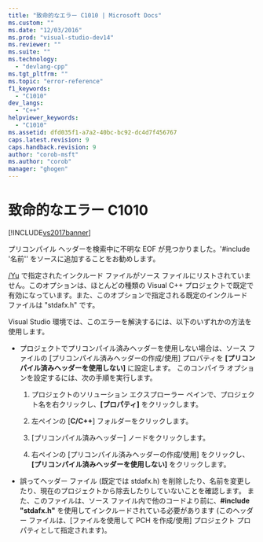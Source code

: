 ```yaml
---
title: "致命的なエラー C1010 | Microsoft Docs"
ms.custom: ""
ms.date: "12/03/2016"
ms.prod: "visual-studio-dev14"
ms.reviewer: ""
ms.suite: ""
ms.technology: 
  - "devlang-cpp"
ms.tgt_pltfrm: ""
ms.topic: "error-reference"
f1_keywords: 
  - "C1010"
dev_langs: 
  - "C++"
helpviewer_keywords: 
  - "C1010"
ms.assetid: dfd035f1-a7a2-40bc-bc92-dc4d7f456767
caps.latest.revision: 9
caps.handback.revision: 9
author: "corob-msft"
ms.author: "corob"
manager: "ghogen"
---
```

# 致命的なエラー C1010
[!INCLUDE[vs2017banner](../../assembler/inline/includes/vs2017banner.md)]

プリコンパイル ヘッダーを検索中に不明な EOF が見つかりました。'\#include '名前'' をソースに追加することをお勧めします。  
  
 [\/Yu](../../build/reference/yu-use-precompiled-header-file.md) で指定されたインクルード ファイルがソース ファイルにリストされていません。このオプションは、ほとんどの種類の Visual C\+\+ プロジェクトで既定で有効になっています。また、このオプションで指定される既定のインクルード ファイルは "stdafx.h" です。  
  
 Visual Studio 環境では、このエラーを解決するには、以下のいずれかの方法を使用します。  
  
-   プロジェクトでプリコンパイル済みヘッダーを使用しない場合は、ソース ファイルの \[プリコンパイル済みヘッダーの作成\/使用\] プロパティを **\[プリコンパイル済みヘッダーを使用しない\]** に設定します。  このコンパイラ オプションを設定するには、次の手順を実行します。  
  
    1.  プロジェクトのソリューション エクスプローラー ペインで、プロジェクト名を右クリックし、**\[プロパティ\]** をクリックします。  
  
    2.  左ペインの \[**C\/C\+\+**\] フォルダーをクリックします。  
  
    3.  \[プリコンパイル済みヘッダー\] ノードをクリックします。  
  
    4.  右ペインの \[プリコンパイル済みヘッダーの作成\/使用\] をクリックし、**\[プリコンパイル済みヘッダーを使用しない\]** をクリックします。  
  
-   誤ってヘッダー ファイル \(既定では stdafx.h\) を削除したり、名前を変更したり、現在のプロジェクトから除去したりしていないことを確認します。  また、このファイルは、ソース ファイル内で他のコードより前に、**\#include "stdafx.h"** を使用してインクルードされている必要があります \(このヘッダー ファイルは、\[ファイルを使用して PCH を作成\/使用\] プロジェクト プロパティとして指定されます\)。